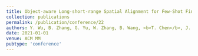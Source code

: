 ```yaml
---
title: Object-aware Long-short-range Spatial Alignment for Few-Shot Fine-Grained Image Classification
collection: publications
permalink: /publication/conference/22
authors: Y. Wu, B. Zhang, G. Yu, W. Zhang, B. Wang, <b>T. Chen</b>, J. Fan
date: 2021-01-01
venue: ACM MM
pubtype: 'conference'
---
```


<!-- paperurl: 'http://academicpages.github.io/files/paper1.pdf'
citation: 'Your Name, You. (2009). &quot;Paper Title Number 1.&quot; <i>Journal 1</i>. 1(1).' -->
<!-- [Download paper here](http://academicpages.github.io/files/paper1.pdf) -->

